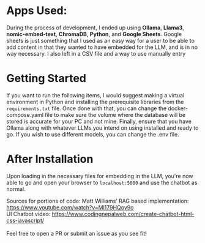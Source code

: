 # Apps Used:

During the process of development, I ended up using **Ollama**, **Llama3**, **nomic-embed-text**, **ChromaDB**, **Python**, and **Google Sheets**. Google sheets is just something that I used as an easy way for a user to be able to add content in that they wanted to have embedded for the LLM, and is in no way necessary. I also left in a CSV file and a way to use manually entry

# Getting Started
If you want to run the following items, I would suggest making a virtual environment in Python and installing the prerequisite libraries from the `requirements.txt` file. Once done with that, you can change the docker-compose.yaml file to make sure the volume where the database will be stored is accurate for your PC and not mine. Finally, ensure that you have Ollama along with whatever LLMs you intend on using installed and ready to go. If you wish to use different models, you can change the .env file. 

# After Installation
Upon loading in the necessary files for embedding in the LLM, you're now able to go and open your browser to `localhost:5000` and use the chatbot as normal.


Sources for portions of code:
Matt Williams’ RAG based implementation: https://www.youtube.com/watch?v=Ml179HQoy9o<br>
UI Chatbot video: https://www.codingnepalweb.com/create-chatbot-html-css-javascript/ 
<br><br>
Feel free to open a PR or submit an issue as you see fit!